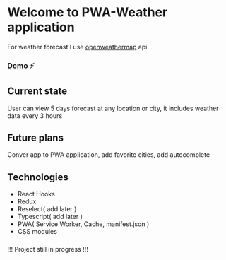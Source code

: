 # Welcome to PWA-Weather application 
For weather forecast I use [openweathermap](https://openweathermap.org/) api. 
### [Demo](https://mitchffirstgit.github.io/WeatherApp/) :zap:
## Current state
User can view 5 days forecast at any location or city, it includes weather data every 3 hours
## Future plans
Conver app to PWA application, add favorite cities, add autocomplete
## Technologies
* React Hooks
* Redux
* Reselect( add later )
* Typescript( add later )
* PWA( Service Worker, Cache, manifest.json )
* CSS modules
###
!!! Project still in progress !!!
